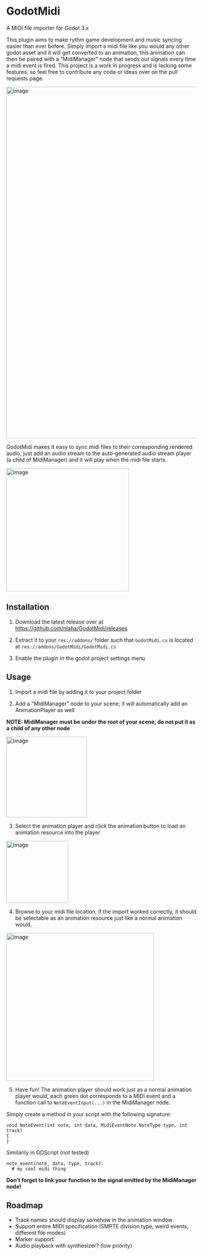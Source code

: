 # GodotMidi
A MIDI file importer for Godot 3.x

This plugin aims to make rythm game development and music syncing easier than ever before. Simply import a midi file like you would any other godot asset and it will get converted to an animation, this animation can then be paired with a "MidiManager" node that sends out signals every time a midi event is fired. This project is a work in progress and is lacking some features, so feel free to contribute any code or ideas over on the pull requests page.

<img width="928" alt="image" src="https://user-images.githubusercontent.com/10292944/209430133-356d68e8-1399-49c2-aace-00449e016006.png">

GodotMidi makes it easy to sync midi files to their corresponding rendered audio, just add an audio stream to the auto-generated audio stream player (a child of MidiManager) and it will play when the midi file starts.

<img width="325" alt="image" src="https://user-images.githubusercontent.com/10292944/209430189-eb94371b-b78c-4fda-8f2d-e694ec6fabe4.png">

## Installation

1. Download the latest release over at https://github.com/nlaha/GodotMidi/releases

2. Extract it to your `res://addons/` folder such that `GodotMidi.cs` is located at `res://addons/GodotMidi/GodotMidi.cs`

3. Enable the plugin in the godot project settings menu

## Usage

1. Import a midi file by adding it to your project folder

2. Add a "MidiManager" node to your scene, it will automatically add an AnimationPlayer as well

**NOTE: MidiManager must be under the root of your scene, do not put it as a child of any other node**

<img width="213" alt="image" src="https://user-images.githubusercontent.com/10292944/209430279-a2897206-9d93-4072-8b84-cf3cb9e3f16d.png">

3. Select the animation player and click the animation button to load an animation resource into the player

<img width="164" alt="image" src="https://user-images.githubusercontent.com/10292944/209430316-0de7f136-a876-4a44-9f73-25763b238774.png">

4. Browse to your midi file location, if the import worked correctly, it should be selectable as an animation resource just like a normal animation would.

<img width="391" alt="image" src="https://user-images.githubusercontent.com/10292944/209430341-31bc7db6-b14b-497f-b584-f21a8361e6a7.png">

5. Have fun! The animation player should work just as a normal animation player would, each green dot corresponds to a MIDI event and a function call to `NoteEventInput(...)` in the MidiManager node.

Simply create a method in your script with the following signature:
```
void NoteEvent(int note, int data, MidiEventNote.NoteType type, int track)
{
}
```

Similarily in GDScript (not tested)
```
note_event(note, data, type, track):
  # my cool midi thing
```

**Don't forget to link your function to the signal emitted by the MidiManager node!**

## Roadmap

- Track names should display somehow in the animation window
- Support entire MIDI specification (SMPTE division type, weird events, different file modes)
- Marker support
- Audio playback with synthesizer? (low priority)
